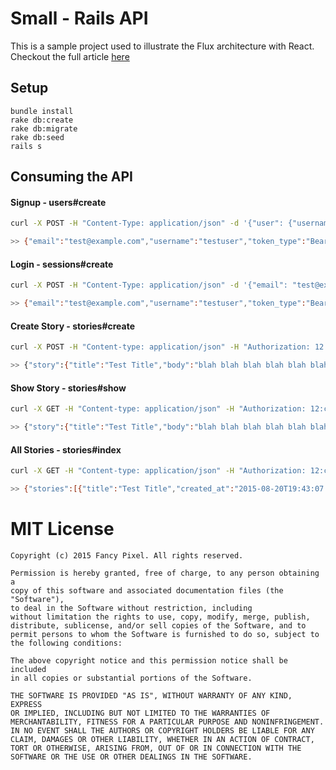 # Small - Rails API
This is a sample project used to illustrate the Flux architecture with React. Checkout the full article [here](http://fancypixel.github.io/blog/2015/01/28/react-plus-flux-backed-by-rails-api/)

## Setup
```
bundle install
rake db:create
rake db:migrate
rake db:seed
rails s
```

## Consuming the API

#### Signup - users#create
```bash
curl -X POST -H "Content-Type: application/json" -d '{"user": {"username": "testuser", "email": "test@example.com", "password": "12341234", "password_confirmation": "12341234"}}' http://localhost:3000/v1/users

>> {"email":"test@example.com","username":"testuser","token_type":"Bearer","user_id":12,"access_token":"12:cccyXLZ7o_XpK6MxU_Bt"}
```

#### Login - sessions#create
```bash
curl -X POST -H "Content-Type: application/json" -d '{"email": "test@example.com", "password": "12341234"}' http://localhost:3000/v1/login

>> {"email":"test@example.com","username":"testuser","token_type":"Bearer","user_id":12,"access_token":"12:cccyXLZ7o_XpK6MxU_Bt"}
```

#### Create Story - stories#create
```bash
curl -X POST -H "Content-type: application/json" -H "Authorization: 12:cccyXLZ7o_XpK6MxU_Bt" -d '{ "story": { "title": "Test Title", "body": "blah blah blah blah blah blah blah" } }' http://localhost:3000/v1/stories

>> {"story":{"title":"Test Title","body":"blah blah blah blah blah blah blah","created_at":"2015-08-20T19:43:07.701Z","abstract":"blah blah blah blah blah blah blah","id":11,"user":{"username":"testuser"}}}
```

#### Show Story - stories#show
```bash
curl -X GET -H "Content-type: application/json" -H "Authorization: 12:cccyXLZ7o_XpK6MxU_Bt" http://localhost:3000/v1/stories/11

>> {"story":{"title":"Test Title","body":"blah blah blah blah blah blah blah","created_at":"2015-08-20T19:43:07.701Z","abstract":"blah blah blah blah blah blah blah","id":11,"user":{"username":"testuser"}}}
```

#### All Stories - stories#index
```bash
curl -X GET -H "Content-type: application/json" -H "Authorization: 12:cccyXLZ7o_XpK6MxU_Bt" http://localhost:3000/v1/stories/

>> {"stories":[{"title":"Test Title","created_at":"2015-08-20T19:43:07.701Z","abstract":"blah blah blah blah blah blah blah","id":11,"user":{"username":"testuser"}},{"title":"Direct Communications Manager","created_at":"2015-08-20T17:43:14.845Z","abstract":"Dignissimos quidem voluptas beatae voluptatibus. Nihil dolorem eveniet maxime. Ex aut sapiente laborum vel temporibus tempora nobis. Qui magnam repudiandae ut et. Et minus quia dolorum illo esse. Ut ad","id":10,"user":{"username":"gino_huel"}},{"title":"Senior Creative Assistant","created_at":"2015-08-20T17:43:14.840Z","abstract":"Consequuntur enim nulla. Velit nihil ipsum voluptates nulla aperiam commodi qui. Voluptatem in enim. Placeat voluptate sed et culpa non molestias. Ut et nihil aut iure exercitationem. Ut laborum quia r","id":9,"user":{"username":"ali.keler"}},{"title":"National Interactions Executive","created_at":"2015-08-20T17:43:14.837Z","abstract":"Impedit voluptatem reiciendis est provident quia aut fugit. Officia enim voluptas dignissimos tempora inventore quia possimus. Perferendis eos enim veritatis aspernatur ut. Sed placeat nihil. Suscipit ","id":8,"user":{"username":"ethel.weimann"}},{"title":"Senior Branding Developer","created_at":"2015-08-20T17:43:14.832Z","abstract":"Ut consequatur et ex fuga. Cumque dicta rem vel numquam tempora voluptas ut. Molestiae voluptas qui minima non. Laborum voluptatem consequatur velit sed. Eum eos id. Eum aliquid et iusto non. Asperiore","id":7,"user":{"username":"ali.keler"}},{"title":"Dynamic Metrics Engineer","created_at":"2015-08-20T17:43:14.828Z","abstract":"Ut dignissimos modi aut non. Eaque excepturi ipsa eligendi. Pariatur dolor cupiditate. Libero tenetur hic labore esse. Est amet praesentium quia corporis. Consequatur illum numquam similique deleniti r","id":6,"user":{"username":"ali.keler"}},{"title":"National Branding Specialist","created_at":"2015-08-20T17:43:14.824Z","abstract":"Porro omnis beatae. Omnis magnam quae. Iusto molestias cupiditate architecto consequuntur aut. Saepe placeat in odit eum quaerat commodi molestiae. Modi adipisci corrupti dolores sit vel atque. Magni m","id":5,"user":{"username":"margaretta"}},{"title":"National Interactions Technician","created_at":"2015-08-20T17:43:14.820Z","abstract":"Ipsum nesciunt id autem quas quaerat eum et. Ipsa non est fugiat adipisci. Suscipit facere explicabo consequatur. Eos ducimus corrupti. Ut voluptates nemo veritatis beatae sint. Ratione at quasi eos ma","id":4,"user":{"username":"ethel.weimann"}},{"title":"Internal Intranet Producer","created_at":"2015-08-20T17:43:14.816Z","abstract":"Dolor dolorum omnis eum maxime. Aut necessitatibus aut aspernatur. Nesciunt et provident laudantium explicabo expedita voluptatem distinctio. Iste aperiam veniam veritatis ex incidunt voluptas quisquam","id":3,"user":{"username":"abdullah"}},{"title":"Human Data Engineer","created_at":"2015-08-20T17:43:14.810Z","abstract":"Sapiente architecto unde explicabo sit tempora. Est quia eveniet cumque. Pariatur aut cupiditate qui. Dolor vitae harum eum quia voluptatum consequuntur omnis. Tenetur quasi et. A ut dolores. Amet reru","id":2,"user":{"username":"dawn"}},{"title":"International Optimization Technician","created_at":"2015-08-20T17:43:14.805Z","abstract":"Totam vitae harum reiciendis iste quod. Eum sapiente dolore consequatur et quod molestiae. A laboriosam rem et. Odio rerum perspiciatis quia architecto illum. Et eos eaque nemo. Voluptas eaque voluptat","id":1,"user":{"username":"daphnee"}}]}
```


# MIT License

	Copyright (c) 2015 Fancy Pixel. All rights reserved.

	Permission is hereby granted, free of charge, to any person obtaining a
	copy of this software and associated documentation files (the "Software"),
	to deal in the Software without restriction, including
	without limitation the rights to use, copy, modify, merge, publish,
	distribute, sublicense, and/or sell copies of the Software, and to
	permit persons to whom the Software is furnished to do so, subject to
	the following conditions:

	The above copyright notice and this permission notice shall be included
	in all copies or substantial portions of the Software.

	THE SOFTWARE IS PROVIDED "AS IS", WITHOUT WARRANTY OF ANY KIND, EXPRESS
	OR IMPLIED, INCLUDING BUT NOT LIMITED TO THE WARRANTIES OF
	MERCHANTABILITY, FITNESS FOR A PARTICULAR PURPOSE AND NONINFRINGEMENT.
	IN NO EVENT SHALL THE AUTHORS OR COPYRIGHT HOLDERS BE LIABLE FOR ANY
	CLAIM, DAMAGES OR OTHER LIABILITY, WHETHER IN AN ACTION OF CONTRACT,
	TORT OR OTHERWISE, ARISING FROM, OUT OF OR IN CONNECTION WITH THE
	SOFTWARE OR THE USE OR OTHER DEALINGS IN THE SOFTWARE.
	
